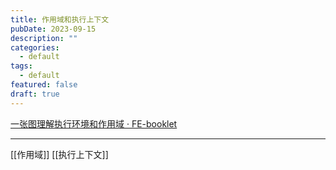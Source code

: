 ```yaml
---
title: 作用域和执行上下文
pubDate: 2023-09-15
description: ""
categories:
  - default
tags:
  - default
featured: false
draft: true
---
```


[一张图理解执行环境和作用域 · FE-booklet](https://www.xiaohuochai.site/JS/ECMA/scope/executionContextAndScope.html)

---

[[作用域]]
[[执行上下文]]
